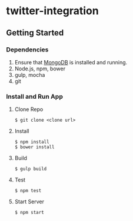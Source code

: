 # twitter-integration

## Getting Started
### Dependencies
1. Ensure that [MongoDB](http://www.mongodb.org/) is installed and running. 
2. Node.js, npm, bower
3. gulp, mocha 
4. git

### Install and Run App
1. Clone Repo

    ```
    $ git clone <clone url>
    ```
1. Install 

    ```
    $ npm install
    $ bower install
    ```
1. Build 

    ```
    $ gulp build
    ```
1. Test 

    ```
    $ npm test
    ```
1. Start Server

    ```
    $ npm start
    ```